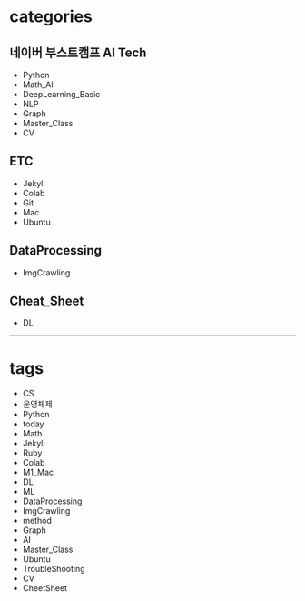 
# categories

## 네이버 부스트캠프 AI Tech

- Python
- Math_AI
- DeepLearning_Basic
- NLP
- Graph
- Master_Class
- CV

## ETC

- Jekyll
- Colab
- Git
- Mac
- Ubuntu

## DataProcessing

- ImgCrawling

## Cheat_Sheet

- DL

---

# tags

- CS
- 운영체제
- Python
- today
- Math
- Jekyll
- Ruby
- Colab
- M1_Mac
- DL
- ML
- DataProcessing
- ImgCrawling
- method
- Graph
- AI
- Master_Class
- Ubuntu
- TroubleShooting
- CV
- CheetSheet